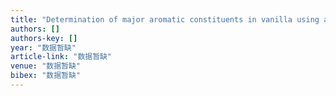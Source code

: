 ```yaml
---
title: "Determination of major aromatic constituents in vanilla using an on‐line supercritical fluid extraction coupled with supercritical fluid chromatography"
authors: []
authors-key: []
year: "数据暂缺"
article-link: "数据暂缺"
venue: "数据暂缺"
bibex: "数据暂缺"
---
```

